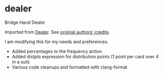 # dealer
Bridge Hand Dealer

Imported from [Dealer](https://henku.home.xs4all.nl/html/dealer/dealer.html).
See [original authors' credits](https://henku.home.xs4all.nl/html/dealer/authors.html).

I am modifying this for my needs and preferences.
* Added percentages to the frequency action
* Added distpts expression for distribution points (1 point per card over 4 in a suit)
* Various code cleanups and formatted with clang-format

